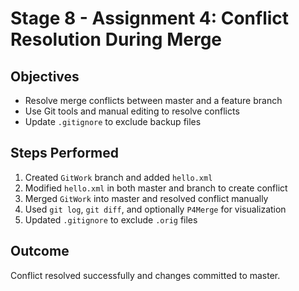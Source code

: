 # Stage 8 - Assignment 4: Conflict Resolution During Merge

## Objectives

- Resolve merge conflicts between master and a feature branch
- Use Git tools and manual editing to resolve conflicts
- Update `.gitignore` to exclude backup files

## Steps Performed

1. Created `GitWork` branch and added `hello.xml`
2. Modified `hello.xml` in both master and branch to create conflict
3. Merged `GitWork` into master and resolved conflict manually
4. Used `git log`, `git diff`, and optionally `P4Merge` for visualization
5. Updated `.gitignore` to exclude `.orig` files

## Outcome

Conflict resolved successfully and changes committed to master.